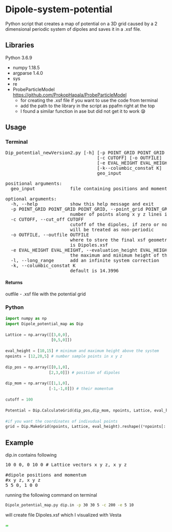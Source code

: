 # Dipole-system-potential
Python script that creates a map of potential on a 3D grid caused by a 2 dimensional periodic system of dipoles and saves it in a .xsf file.

## Libraries
Python 3.6.9
* numpy 1.18.5
* argparse 1.4.0
* sys 
* re 
* ProbeParticleModel https://github.com/ProkopHapala/ProbeParticleModel
  * for creating the .xsf file if you want to use the code from terminal
  * add the path to the library in the script as ppafm right at the top
  * I found a similar function in ase but did not get it to work 😪️

## Usage 
### Terminal 
<pre>
Dip_potential_newVersion2.py [-h] [-p POINT_GRID POINT_GRID POINT_GRID]  
                                  [-c CUTOFF] [-o OUTFILE]  
                                  [-e EVAL_HEIGHT EVAL_HEIGHT] [-l]  
                                  [-k--columbic_constat K]  
                                  geo_input 

positional arguments:
  geo_input             file containing positions and moments of all dipoles

optional arguments:
  -h, --help            show this help message and exit
  -p POINT_GRID POINT_GRID POINT_GRID, --point_grid POINT_GRID POINT_GRID POINT_GRID
                        number of points along x y z lines in point grid
  -c CUTOFF, --cut_off CUTOFF
                        cutoff of the dipoles, if zero or not selected system
                        will be treated as non-periodic
  -o OUTFILE, --outfile OUTFILE
                        where to store the final xsf geometry default
                        is Dipoles.xsf
  -e EVAL_HEIGHT EVAL_HEIGHT, --evaluation_height EVAL_HEIGHT EVAL_HEIGHT
                        the maximum and minimum height of the point grid
  -l, --long_range      add an infinite system correction
  -k, --columbic_constat K
                        default is 14.3996
</pre>

#### Returns
outfile - .xsf file with the potential grid


### Python 
```python
import numpy as np
import Dipole_potential_map as Dip

Lattice = np.array([[3,0,0],
                    [0,5,0]])

eval_height = [10,15] # minimum and maximum height above the system                                                     
npoints = [12,20,5] # number sample points in x y z 

dip_pos = np.array([[0,1,0],
                   [2,3,0]]) # position of dipoles                                     
                   
dip_mom = np.array([[1,1,0],
                   [-1,-1,0]]) # their momentum 
                   
cutoff = 100

Potential = Dip.CalculateGrid(dip_pos,dip_mom, npoints, Lattice, eval_height, cutoff=0) # V(x,y,z) = Potential[z, y, x]

#if you want the coordinates of indivudual points 
grid = Dip.MakeGrid(npoints, Lattice, eval_height).reshape((*npoints[::-1],3))
```

## Example 

dip.in contains following

<pre>
10 0 0, 0 10 0 # Lattice vectors x y z, x y z 

#dipole positions and momentum
#x y z, x y z
5 5 0, 1 0 0
</pre>

running the following command on terminal 

```bash 
Dipole_potential_map.py dip.in -p 30 30 5 -c 200 -e 5 10
```
will create file Dipoles.xsf which I visualized with Vesta  
  
<img src="./dip.png" alt="" style="width:10px;"/>
